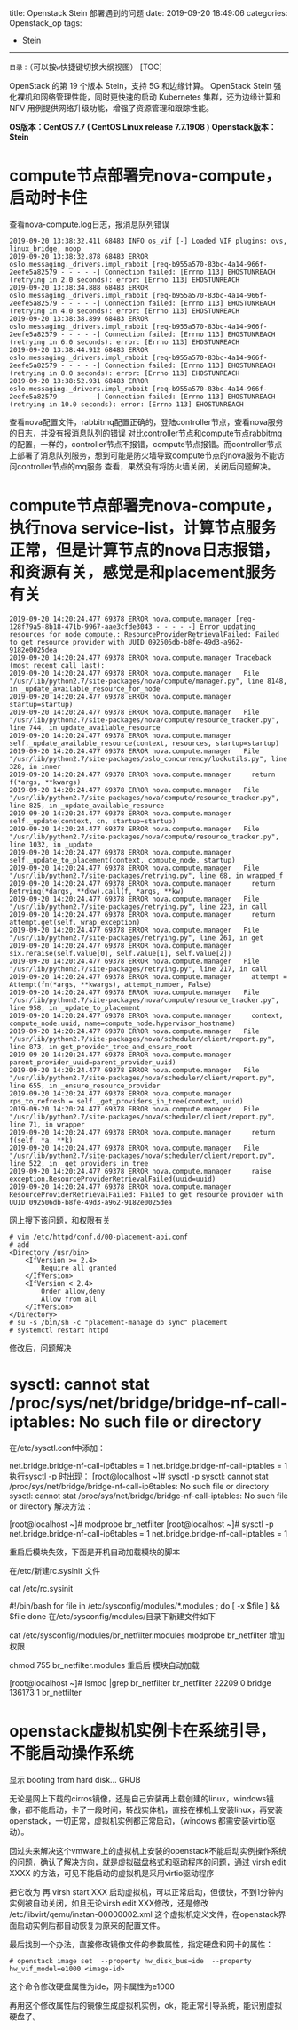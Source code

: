 title: Openstack Stein 部署遇到的问题
date: 2019-09-20 18:49:06
categories: Openstack_op
tags:
- Stein
---

`目录：`（可以按`w`快捷键切换大纲视图）
[TOC]

OpenStack 的第 19 个版本 Stein，支持 5G 和边缘计算。
OpenStack Stein 强化裸机和网络管理性能，同时更快速的启动 Kubernetes 集群，还为边缘计算和 NFV 用例提供网络升级功能，增强了资源管理和跟踪性能。

**OS版本：CentOS 7.7 ( CentOS Linux release 7.7.1908 )**
**Openstack版本：Stein**

# compute节点部署完nova-compute，启动时卡住

查看nova-compute.log日志，报消息队列错误

```
2019-09-20 13:38:32.411 68483 INFO os_vif [-] Loaded VIF plugins: ovs, linux_bridge, noop
2019-09-20 13:38:32.878 68483 ERROR oslo.messaging._drivers.impl_rabbit [req-b955a570-83bc-4a14-966f-2eefe5a82579 - - - - -] Connection failed: [Errno 113] EHOSTUNREACH (retrying in 2.0 seconds): error: [Errno 113] EHOSTUNREACH
2019-09-20 13:38:34.888 68483 ERROR oslo.messaging._drivers.impl_rabbit [req-b955a570-83bc-4a14-966f-2eefe5a82579 - - - - -] Connection failed: [Errno 113] EHOSTUNREACH (retrying in 4.0 seconds): error: [Errno 113] EHOSTUNREACH
2019-09-20 13:38:38.899 68483 ERROR oslo.messaging._drivers.impl_rabbit [req-b955a570-83bc-4a14-966f-2eefe5a82579 - - - - -] Connection failed: [Errno 113] EHOSTUNREACH (retrying in 6.0 seconds): error: [Errno 113] EHOSTUNREACH
2019-09-20 13:38:44.912 68483 ERROR oslo.messaging._drivers.impl_rabbit [req-b955a570-83bc-4a14-966f-2eefe5a82579 - - - - -] Connection failed: [Errno 113] EHOSTUNREACH (retrying in 8.0 seconds): error: [Errno 113] EHOSTUNREACH
2019-09-20 13:38:52.931 68483 ERROR oslo.messaging._drivers.impl_rabbit [req-b955a570-83bc-4a14-966f-2eefe5a82579 - - - - -] Connection failed: [Errno 113] EHOSTUNREACH (retrying in 10.0 seconds): error: [Errno 113] EHOSTUNREACH
```

查看nova配置文件，rabbitmq配置正确的，登陆controller节点，查看nova服务的日志，并没有报消息队列的错误
对比controller节点和compute节点rabbitmq的配置，一样的，controller节点不报错，compute节点报错。而controller节点上部署了消息队列服务，想到可能是防火墙导致compute节点的nova服务不能访问controller节点的mq服务
查看，果然没有将防火墙关闭，关闭后问题解决。



# compute节点部署完nova-compute，执行nova service-list，计算节点服务正常，但是计算节点的nova日志报错，和资源有关，感觉是和placement服务有关

```
2019-09-20 14:20:24.477 69378 ERROR nova.compute.manager [req-128f79a5-8b18-471b-9967-aae3cfde3043 - - - - -] Error updating resources for node compute.: ResourceProviderRetrievalFailed: Failed to get resource provider with UUID 092506db-b8fe-49d3-a962-9182e0025dea
2019-09-20 14:20:24.477 69378 ERROR nova.compute.manager Traceback (most recent call last):
2019-09-20 14:20:24.477 69378 ERROR nova.compute.manager   File "/usr/lib/python2.7/site-packages/nova/compute/manager.py", line 8148, in _update_available_resource_for_node
2019-09-20 14:20:24.477 69378 ERROR nova.compute.manager     startup=startup)
2019-09-20 14:20:24.477 69378 ERROR nova.compute.manager   File "/usr/lib/python2.7/site-packages/nova/compute/resource_tracker.py", line 744, in update_available_resource
2019-09-20 14:20:24.477 69378 ERROR nova.compute.manager     self._update_available_resource(context, resources, startup=startup)
2019-09-20 14:20:24.477 69378 ERROR nova.compute.manager   File "/usr/lib/python2.7/site-packages/oslo_concurrency/lockutils.py", line 328, in inner
2019-09-20 14:20:24.477 69378 ERROR nova.compute.manager     return f(*args, **kwargs)
2019-09-20 14:20:24.477 69378 ERROR nova.compute.manager   File "/usr/lib/python2.7/site-packages/nova/compute/resource_tracker.py", line 825, in _update_available_resource
2019-09-20 14:20:24.477 69378 ERROR nova.compute.manager     self._update(context, cn, startup=startup)
2019-09-20 14:20:24.477 69378 ERROR nova.compute.manager   File "/usr/lib/python2.7/site-packages/nova/compute/resource_tracker.py", line 1032, in _update
2019-09-20 14:20:24.477 69378 ERROR nova.compute.manager     self._update_to_placement(context, compute_node, startup)
2019-09-20 14:20:24.477 69378 ERROR nova.compute.manager   File "/usr/lib/python2.7/site-packages/retrying.py", line 68, in wrapped_f
2019-09-20 14:20:24.477 69378 ERROR nova.compute.manager     return Retrying(*dargs, **dkw).call(f, *args, **kw)
2019-09-20 14:20:24.477 69378 ERROR nova.compute.manager   File "/usr/lib/python2.7/site-packages/retrying.py", line 223, in call
2019-09-20 14:20:24.477 69378 ERROR nova.compute.manager     return attempt.get(self._wrap_exception)
2019-09-20 14:20:24.477 69378 ERROR nova.compute.manager   File "/usr/lib/python2.7/site-packages/retrying.py", line 261, in get
2019-09-20 14:20:24.477 69378 ERROR nova.compute.manager     six.reraise(self.value[0], self.value[1], self.value[2])
2019-09-20 14:20:24.477 69378 ERROR nova.compute.manager   File "/usr/lib/python2.7/site-packages/retrying.py", line 217, in call
2019-09-20 14:20:24.477 69378 ERROR nova.compute.manager     attempt = Attempt(fn(*args, **kwargs), attempt_number, False)
2019-09-20 14:20:24.477 69378 ERROR nova.compute.manager   File "/usr/lib/python2.7/site-packages/nova/compute/resource_tracker.py", line 958, in _update_to_placement
2019-09-20 14:20:24.477 69378 ERROR nova.compute.manager     context, compute_node.uuid, name=compute_node.hypervisor_hostname)
2019-09-20 14:20:24.477 69378 ERROR nova.compute.manager   File "/usr/lib/python2.7/site-packages/nova/scheduler/client/report.py", line 873, in get_provider_tree_and_ensure_root
2019-09-20 14:20:24.477 69378 ERROR nova.compute.manager     parent_provider_uuid=parent_provider_uuid)
2019-09-20 14:20:24.477 69378 ERROR nova.compute.manager   File "/usr/lib/python2.7/site-packages/nova/scheduler/client/report.py", line 655, in _ensure_resource_provider
2019-09-20 14:20:24.477 69378 ERROR nova.compute.manager     rps_to_refresh = self._get_providers_in_tree(context, uuid)
2019-09-20 14:20:24.477 69378 ERROR nova.compute.manager   File "/usr/lib/python2.7/site-packages/nova/scheduler/client/report.py", line 71, in wrapper
2019-09-20 14:20:24.477 69378 ERROR nova.compute.manager     return f(self, *a, **k)
2019-09-20 14:20:24.477 69378 ERROR nova.compute.manager   File "/usr/lib/python2.7/site-packages/nova/scheduler/client/report.py", line 522, in _get_providers_in_tree
2019-09-20 14:20:24.477 69378 ERROR nova.compute.manager     raise exception.ResourceProviderRetrievalFailed(uuid=uuid)
2019-09-20 14:20:24.477 69378 ERROR nova.compute.manager ResourceProviderRetrievalFailed: Failed to get resource provider with UUID 092506db-b8fe-49d3-a962-9182e0025dea
```

网上搜下该问题，和权限有关

```
# vim /etc/httpd/conf.d/00-placement-api.conf
# add
<Directory /usr/bin>
    <IfVersion >= 2.4>
        Require all granted
    </IfVersion>
    <IfVersion < 2.4>
        Order allow,deny
        Allow from all
    </IfVersion>
</Directory>
# su -s /bin/sh -c "placement-manage db sync" placement
# systemctl restart httpd
```

修改后，问题解决



# sysctl: cannot stat /proc/sys/net/bridge/bridge-nf-call-iptables: No such file or directory

在/etc/sysctl.conf中添加：

net.bridge.bridge-nf-call-ip6tables = 1
net.bridge.bridge-nf-call-iptables = 1
执行sysctl -p 时出现：
[root@localhost ~]# sysctl -p
sysctl: cannot stat /proc/sys/net/bridge/bridge-nf-call-ip6tables: No such file or directory
sysctl: cannot stat /proc/sys/net/bridge/bridge-nf-call-iptables: No such file or directory
解决方法：

[root@localhost ~]# modprobe br_netfilter
[root@localhost ~]# sysctl -p
net.bridge.bridge-nf-call-ip6tables = 1
net.bridge.bridge-nf-call-iptables = 1

重启后模块失效，下面是开机自动加载模块的脚本

在/etc/新建rc.sysinit 文件

cat /etc/rc.sysinit

#!/bin/bash
for file in /etc/sysconfig/modules/*.modules ; do
[ -x $file ] && $file
done
在/etc/sysconfig/modules/目录下新建文件如下

cat /etc/sysconfig/modules/br_netfilter.modules
modprobe br_netfilter
增加权限

chmod 755 br_netfilter.modules
重启后 模块自动加载

[root@localhost ~]# lsmod |grep br_netfilter
br_netfilter           22209  0
bridge                136173  1 br_netfilter


# openstack虚拟机实例卡在系统引导，不能启动操作系统

显示
booting from hard disk...
GRUB

无论是网上下载的cirros镜像，还是自己安装再上载创建的linux，windows镜像，都不能启动，卡了一段时间，转战实体机，直接在裸机上安装linux，再安装openstack，一切正常，虚拟机实例都正常启动，（windows 都需安装virtio驱动）。

回过头来解决这个vmware上的虚拟机上安装的openstack不能启动实例操作系统的问题，确认了解决方向，就是虚拟磁盘格式和驱动程序的问题，通过 virsh edit XXXX 的方法，可见不能启动的虚拟机是采用virtio驱动程序

把它改为 <target dev='hdb'  bus='ide'>  再 virsh start XXX 启动虚拟机，可以正常启动，但很快，不到1分钟内实例被自动关闭，如且无论virsh edit XXX修改，还是修改 /etc/libvirt/qemu/instan-00000002.xml 这个虚拟机定义文件，在openstack界面启动实例后都自动恢复为原来的配置文件。

最后找到一个办法，直接修改镜像文件的参数属性，指定硬盘和网卡的属性：

    # openstack image set  --property hw_disk_bus=ide  --property hw_vif_model=e1000 <image-id>

这个命令修改硬盘属性为ide，网卡属性为e1000

再用这个修改属性后的镜像生成虚拟机实例，ok，能正常引导系统，能识别虚拟硬盘了。
